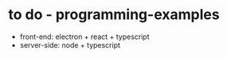 to do - programming-examples
====

* front-end: electron + react + typescript
* server-side: node + typescript
